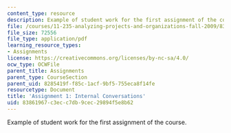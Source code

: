 ```yaml
---
content_type: resource
description: Example of student work for the first assignment of the course.
file: /courses/11-235-analyzing-projects-and-organizations-fall-2009/83861967c3ecc7db9cec29894f5e8b62_MIT11_235F09_student2.pdf
file_size: 72556
file_type: application/pdf
learning_resource_types:
- Assignments
license: https://creativecommons.org/licenses/by-nc-sa/4.0/
ocw_type: OCWFile
parent_title: Assignments
parent_type: CourseSection
parent_uid: 8285419f-f85c-1acf-9bf5-755eca8f14fe
resourcetype: Document
title: 'Assignment 1: Internal Conversations'
uid: 83861967-c3ec-c7db-9cec-29894f5e8b62
---
```

Example of student work for the first assignment of the course.